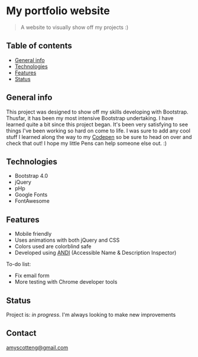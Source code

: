 # My portfolio website
> A website to visually show off my projects :)

## Table of contents
* [General info](#general-info)
* [Technologies](#technologies)
* [Features](#features)
* [Status](#status)

## General info
This project was designed to show off my skills developing with Bootstrap. Thusfar, it has been my most intensive Bootstrap undertaking. I have learned quite a bit since this project began. It's been very satisfying to see things I've been working so hard on come to life. I was sure to add any cool stuff I learned along the way to my <a href="https://codepen.io/amyscotteng">Codepen</a> so be sure to head on over and check that out! I hope my little Pens can help someone else out. :)


## Technologies
* Bootstrap 4.0
* jQuery
* pHp
* Google Fonts
* FontAwesome

## Features

* Mobile friendly
* Uses animations with both jQuery and CSS
* Colors used are colorblind safe
* Developed using <a href="https://www.ssa.gov/accessibility/andi/help/install.html">ANDI</a> (Accessible Name & Description Inspector)

To-do list:
* Fix email form 
* More testing with Chrome developer tools

## Status
Project is: _in progress_. I'm always looking to make new improvements

## Contact
amyscotteng@gmail.com
